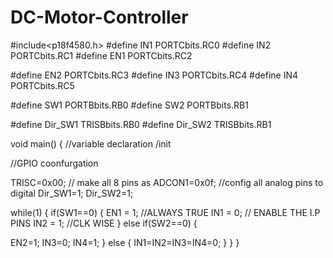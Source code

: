 # DC-Motor-Controller
#include<p18f4580.h>
#define IN1      PORTCbits.RC0
#define IN2      PORTCbits.RC1
#define EN1      PORTCbits.RC2

#define EN2      PORTCbits.RC3
#define IN3      PORTCbits.RC4
#define IN4      PORTCbits.RC5

#define SW1      PORTBbits.RB0
#define SW2      PORTBbits.RB1

#define Dir_SW1  TRISBbits.RB0
#define Dir_SW2  TRISBbits.RB1

void main()
{
//variable declaration /init 

//GPIO coonfurgation 

TRISC=0x00;  // make all 8 pins as
ADCON1=0x0f;  //config all analog pins to digital
Dir_SW1=1;
Dir_SW2=1;

while(1)
{
if(SW1==0)
{
EN1 =  1;  //ALWAYS TRUE
IN1 = 0;  // ENABLE THE I.P PINS
IN2 = 1; //CLK WISE
} 
else if(SW2==0)
{

EN2=1;
IN3=0;
IN4=1;
}
else {
IN1=IN2=IN3=IN4=0;
} 
}
}
